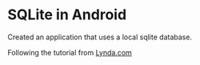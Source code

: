 # SQLite in Android

Created an application that uses a local sqlite database.

Following the tutorial from [Lynda.com](https://www.lynda.com/)
